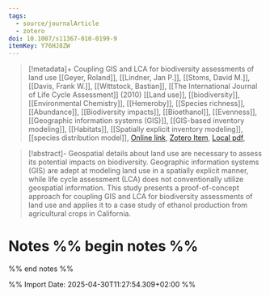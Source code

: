 ```yaml
---
tags:
  - source/journalArticle
  - zotero
doi: 10.1007/s11367-010-0199-9
itemKey: Y76HJ8ZW
---
```

>[!metadata]+
> Coupling GIS and LCA for biodiversity assessments of land use
> [[Geyer, Roland]], [[Lindner, Jan P.]], [[Stoms, David M.]], [[Davis, Frank W.]], [[Wittstock, Bastian]], 
> [[The International Journal of Life Cycle Assessment]] (2010)
> [[Land use]], [[biodiversity]], [[Environmental Chemistry]], [[Hemeroby]], [[Species richness]], [[Abundance]], [[Biodiversity impacts]], [[Bioethanol]], [[Evenness]], [[Geographic information systems (GIS)]], [[GIS-based inventory modeling]], [[Habitats]], [[Spatially explicit inventory modeling]], [[species distribution model]], 
> [Online link](https://doi.org/10.1007/s11367-010-0199-9), [Zotero Item](zotero://select/library/items/Y76HJ8ZW), [Local pdf](file://C:/Users/aburg/Documents/references/zotero/storage/JVYWA9PS/Geyer2010_CouplingGIS.pdf), 

>[!abstract]-
>Geospatial details about land use are necessary to assess its potential impacts on biodiversity. Geographic information systems (GIS) are adept at modeling land use in a spatially explicit manner, while life cycle assessment (LCA) does not conventionally utilize geospatial information. This study presents a proof-of-concept approach for coupling GIS and LCA for biodiversity assessments of land use and applies it to a case study of ethanol production from agricultural crops in California.

# Notes %% begin notes %%

%% end notes %%




%% Import Date: 2025-04-30T11:27:54.309+02:00 %%
